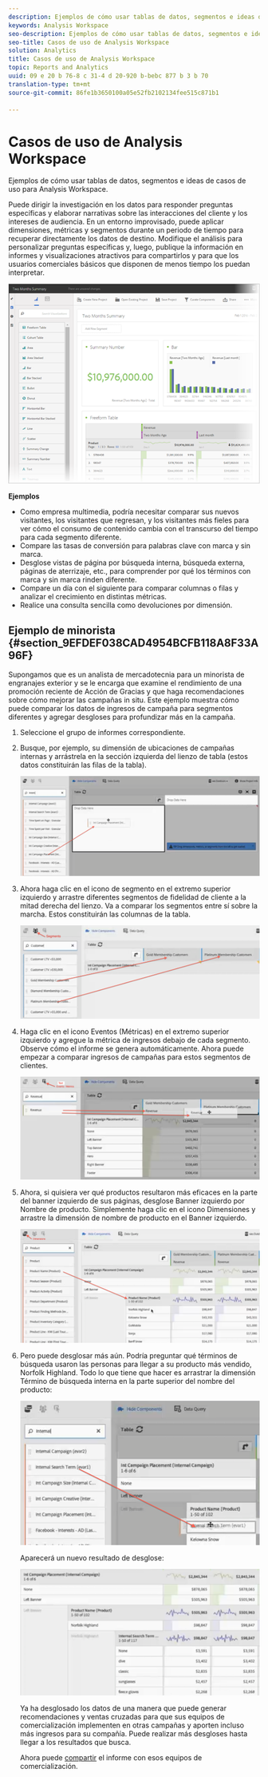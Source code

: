 ```yaml
---
description: Ejemplos de cómo usar tablas de datos, segmentos e ideas de casos de uso para Analysis Workspace.
keywords: Analysis Workspace
seo-description: Ejemplos de cómo usar tablas de datos, segmentos e ideas de casos de uso para Analysis Workspace.
seo-title: Casos de uso de Analysis Workspace
solution: Analytics
title: Casos de uso de Analysis Workspace
topic: Reports and Analytics
uuid: 09 e 20 b 76-8 c 31-4 d 20-920 b-bebc 877 b 3 b 70
translation-type: tm+mt
source-git-commit: 86fe1b3650100a05e52fb2102134fee515c871b1

---
```



# Casos de uso de Analysis Workspace

Ejemplos de cómo usar tablas de datos, segmentos e ideas de casos de uso para Analysis Workspace.

Puede dirigir la investigación en los datos para responder preguntas específicas y elaborar narrativas sobre las interacciones del cliente y los intereses de audiencia. En un entorno improvisado, puede aplicar dimensiones, métricas y segmentos durante un periodo de tiempo para recuperar directamente los datos de destino. Modifique el análisis para personalizar preguntas específicas y, luego, publique la información en informes y visualizaciones atractivos para compartirlos y para que los usuarios comerciales básicos que disponen de menos tiempo los puedan interpretar.

![](assets/two-months-summary-project.png)

**Ejemplos**

* Como empresa multimedia, podría necesitar comparar sus nuevos visitantes, los visitantes que regresan, y los visitantes más fieles para ver cómo el consumo de contenido cambia con el transcurso del tiempo para cada segmento diferente.
* Compare las tasas de conversión para palabras clave con marca y sin marca.
* Desglose vistas de página por búsqueda interna, búsqueda externa, páginas de aterrizaje, etc., para comprender por qué los términos con marca y sin marca rinden diferente.
* Compare un día con el siguiente para comparar columnas o filas y analizar el crecimiento en distintas métricas.
* Realice una consulta sencilla como devoluciones por dimensión.

## Ejemplo de minorista {#section_9EFDEF038CAD4954BCFB118A8F33A96F}

Supongamos que es un analista de mercadotecnia para un minorista de engranajes exterior y se le encarga que examine el rendimiento de una promoción reciente de Acción de Gracias y que haga recomendaciones sobre cómo mejorar las campañas in situ. Este ejemplo muestra cómo puede comparar los datos de ingresos de campaña para segmentos diferentes y agregar desgloses para profundizar más en la campaña.

1. Seleccione el grupo de informes correspondiente.
1. Busque, por ejemplo, su dimensión de ubicaciones de campañas internas y arrástrela en la sección izquierda del lienzo de tabla (estos datos constituirán las filas de la tabla).

   ![](assets/drag_dimension.png)

1. Ahora haga clic en el icono de segmento en el extremo superior izquierdo y arrastre diferentes segmentos de fidelidad de cliente a la mitad derecha del lienzo. Va a comparar los segmentos entre sí sobre la marcha. Estos constituirán las columnas de la tabla.

   ![](assets/drag_segments.png)

1. Haga clic en el icono Eventos (Métricas) en el extremo superior izquierdo y agregue la métrica de ingresos debajo de cada segmento. Observe cómo el informe se genera automáticamente. Ahora puede empezar a comparar ingresos de campañas para estos segmentos de clientes.

   ![](assets/drag_metrics.png)

1. Ahora, si quisiera ver qué productos resultaron más eficaces en la parte del banner izquierdo de sus páginas, desglose Banner izquierdo por Nombre de producto. Simplemente haga clic en el icono Dimensiones y arrastre la dimensión de nombre de producto en el Banner izquierdo.

   ![](assets/breakdown_prodname.png)

1. Pero puede desglosar más aún. Podría preguntar qué términos de búsqueda usaron las personas para llegar a su producto más vendido, Norfolk Highland. Todo lo que tiene que hacer es arrastrar la dimensión Término de búsqueda interna en la parte superior del nombre del producto:

   ![](assets/breakdown_intsearchterm.png)

   Aparecerá un nuevo resultado de desglose:

   ![](assets/breakdown_result.png)

   Ya ha desglosado los datos de una manera que puede generar recomendaciones y ventas cruzadas para que sus equipos de comercialización implementen en otras campañas y aporten incluso más ingresos para su compañía. Puede realizar más desgloses hasta llegar a los resultados que busca.

   Ahora puede [compartir](../../analyze/analysis-workspace/curate-share/curate.md#concept_4A9726927E7C44AFA260E2BB2721AFC6) el informe con esos equipos de comercialización.

